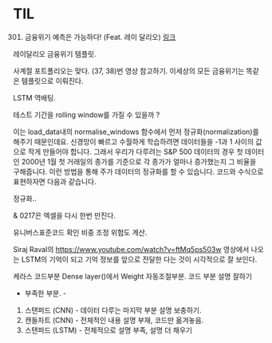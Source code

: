 

# TIL



301. 금융위기 예측은 가능하다! (Feat. 레이 달리오) [링크](https://www.youtube.com/watch?v=kIAPcSYvHJ8)

레이달리오 금융위기 템플릿.

사계절 포트폴리오는 맞다. (37, 38)번 영상 참고하기.
이세상의 모든 금융위기는 똑같은 템플릿으로 이뤄진다.


LSTM 역배팅.

테스트 기간을 rolling window를 가질 수 있을까 ?

이는 load_data내의 normalise_windows 함수에서 먼저 정규화(normalization)를 해주기 때문인데요. 신경망이 빠르고 수월하게 학습하려면 데이터들을 -1과 1 사이의 값으로 작게 만들어야 합니다. 그래서 우리가 다루려는 S&P 500 데이터의 경우 첫 데이터인 2000년 1월 첫 거래일의 종가를 기준으로 각 종가가 얼마나 증가했는지 그 비율을 구해줍니다. 이런 방법을 통해 주가 데이터의 정규화를 할 수 있습니다. 코드와 수식으로 표현하자면 다음과 같습니다.

정규화..




&
0217은
엑셀을 다시 한번 만진다.

유니버스표준코드 확인
비중 조정
위험도 계산.

Siraj Raval의 https://www.youtube.com/watch?v=ftMq5ps503w
영상에서 나오는 LSTM의 기억이 되고 기억 정보를 앞으로 전달한 다는 것이 시각적으로 잘 보인다.



케라스 코드부분 Dense layer()에서 Weight 자동조절부분.
코드 부분 설명 잘하기



- 부족한 부분. -
1) 스탠퍼드 (CNN) - 데이터 다루는 마지막 부분 설명 보충하기.
2) 캔들차트 (CNN) - 전체적인 내용 설명 부재, 코드만 옮겨놓음.
3) 스탠퍼드 (LSTM) - 전체적으로 설명 부족,  설명 더 채우기
